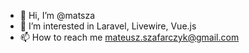 - 👋 Hi, I’m @matsza
- 👀 I’m interested in Laravel, Livewire, Vue.js
- 📫 How to reach me mateusz.szafarczyk@gmail.com

<!---
matsza/matsza is a ✨ special ✨ repository because its `README.md` (this file) appears on your GitHub profile.
You can click the Preview link to take a look at your changes.
--->
